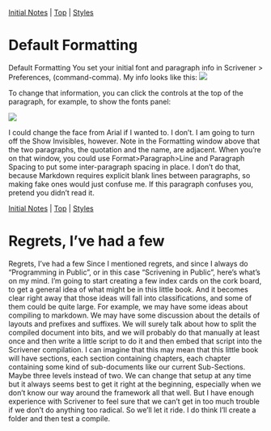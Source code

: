 [Initial Notes](01.html) | [Top](index.html) | [Styles](03.html)

# Default Formatting #

Default Formatting
You set your initial font and paragraph info in Scrivener > Preferences, (command-comma). My info looks like this:
![][ScreenShot2018-06-15at35655AM]

To change that information, you can click the controls at the top of the paragraph, for example, to show the fonts panel:

![][ScreenShot2018-06-15at35933AM]

I could change the face from Arial if I wanted to. I don’t. I am going to turn off the Show Invisibles, however.
Note in the Formatting window above that the two paragraphs, the quotation and the name, are adjacent. When you’re on that window, you could use Format>Paragraph>Line and Paragraph Spacing to put some inter-paragraph spacing in place. I don’t do that, because Markdown requires explicit blank lines between paragraphs, so making fake ones would just confuse me. If this paragraph confuses you, pretend you didn’t read it.




[Initial Notes](01.html) | [Top](index.html) | [Styles](03.html)


# Regrets, I’ve had a few #

Regrets, I’ve had a few
Since I mentioned regrets, and since I always do “Programming in Public”, or in this case “Scrivening in Public”, here’s what’s on my mind. I’m going to start creating a few index cards on the cork board, to get a general idea of what might be in this little book. And it becomes clear right away that those ideas will fall into classifications, and some of them could be quite large.
For example, we may have some ideas about compiling to markdown. We may have some discussion about the details of layouts and prefixes and suffixes. We will surely talk about how to split the compiled document into bits, and we will probably do that manually at least once and then write a little script to do it and then embed that script into the Scrivener compilation.
I can imagine that this may mean that this little book will have sections, each section containing chapters, each chapter containing some kind of sub-documents like our current Sub-Sections. Maybe three levels instead of two.
We can change that setup at any time but it always seems best to get it right at the beginning, especially when we don’t know our way around the framework all that well. But I have enough experience with Scrivener to feel sure that we can’t get in too much trouble if we don’t do anything too radical. So we’ll let it ride. I do think I’ll create a folder and then test a compile.


[ScreenShot2018-06-15at35655AM]: ScreenShot2018-06-15at35655AM.png

[ScreenShot2018-06-15at35933AM]: ScreenShot2018-06-15at35933AM.png

[ScreenShot2018-06-15at41513AM]: ScreenShot2018-06-15at41513AM.png

[ScreenShot2018-06-15at43151AM]: ScreenShot2018-06-15at43151AM.png

[ScreenShot2018-06-15at43300AM]: ScreenShot2018-06-15at43300AM.png

[ScreenShot2018-06-15at43419AM]: ScreenShot2018-06-15at43419AM.png

[ScreenShot2018-06-15at43550AM]: ScreenShot2018-06-15at43550AM.png

